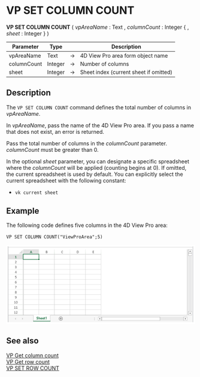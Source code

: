 # VP SET COLUMN COUNT


**VP SET COLUMN COUNT** ( *vpAreaName* : Text , *columnCount* : Integer { , *sheet* : Integer } ) 



|Parameter|Type||Description|
|---|---|---|---|
|vpAreaName|Text|->|4D View Pro area form object name|
|columnCount|Integer|->|Number of columns|
|sheet|Integer|->|Sheet index (current sheet if omitted)|

## Description

The `VP SET COLUMN COUNT` command defines the total number of columns in *vpAreaName*.


In *vpAreaName*, pass the name of the 4D View Pro area. If you pass a name that does not exist, an error is returned.

Pass the total number of columns in the *columnCount* parameter. *columnCount* must be greater than 0.

In the optional *sheet* parameter, you can designate a specific spreadsheet where the *columnCount* will be applied (counting begins at 0). If omitted, the current spreadsheet is used by default. You can explicitly select the current spreadsheet with the following constant:

* `vk current sheet`

## Example

The following code defines five columns in the 4D View Pro area:

```4d
VP SET COLUMN COUNT("ViewProArea";5)
```

![](../images/cmd_vpSetColumnCount.PNG)

## See also

[VP Get column count](VP%20Get%20column%20count.md)<br/>
[VP Get row count](VP%20Get%20row%20count.md)<br/>
[VP SET ROW COUNT](VP%20SET%20ROW%20COUNT.md)